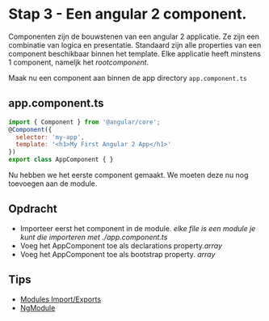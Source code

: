# Stap 3 - Een angular 2 component.
Componenten zijn de bouwstenen van een angular 2 applicatie. Ze zijn een combinatie van logica en presentatie. Standaard zijn alle properties van een component
beschikbaar binnen het template. Elke applicatie heeft minstens 1 component, nameljk het *rootcomponent*.

Maak nu een component aan binnen de app directory `app.component.ts`

## app.component.ts
```javascript
import { Component } from '@angular/core';
@Component({
  selector: 'my-app',
  template: '<h1>My First Angular 2 App</h1>'
})
export class AppComponent { }
```

Nu hebben we het eerste component gemaakt. We moeten deze nu nog toevoegen aan de module.

## Opdracht
- Importeer eerst het component in de module. *elke file is een module je kunt die importeren met ./app.component.ts*
- Voeg het AppComponent toe als declarations property.*array*
- Voeg het AppComponent toe als bootstrap property. *array* 

## Tips
- [Modules Import/Exports](https://www.typescriptlang.org/docs/handbook/modules.html)
- [NgModule](https://angular.io/docs/ts/latest/guide/ngmodule.html#!#angular-modularity)